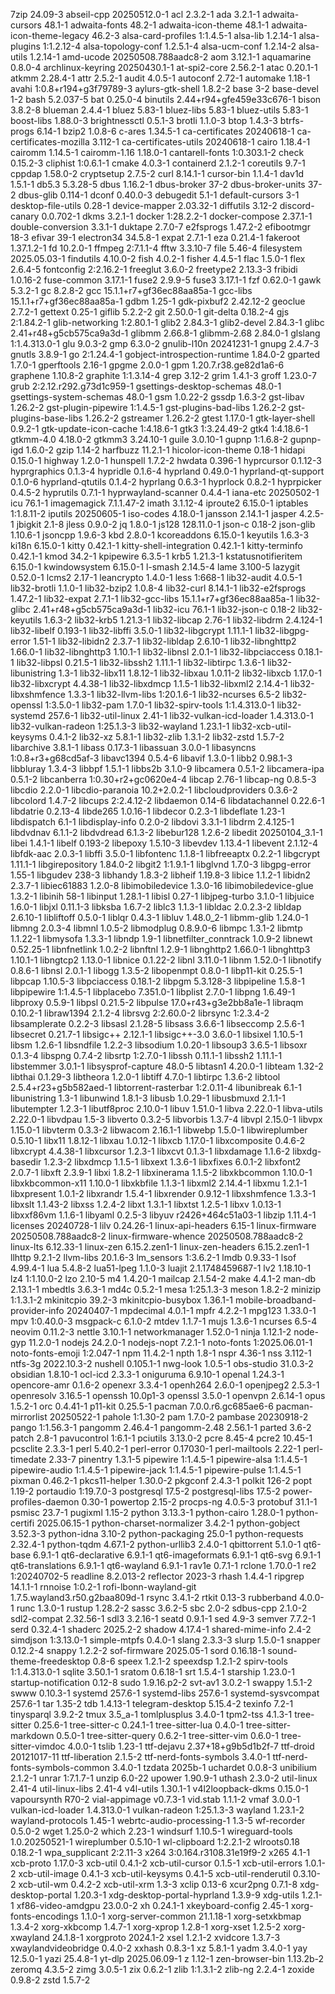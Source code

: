7zip 24.09-3
abseil-cpp 20250512.0-1
acl 2.3.2-1
ada 3.2.1-1
adwaita-cursors 48.1-1
adwaita-fonts 48.2-1
adwaita-icon-theme 48.1-1
adwaita-icon-theme-legacy 46.2-3
alsa-card-profiles 1:1.4.5-1
alsa-lib 1.2.14-1
alsa-plugins 1:1.2.12-4
alsa-topology-conf 1.2.5.1-4
alsa-ucm-conf 1.2.14-2
alsa-utils 1.2.14-1
amd-ucode 20250508.788aadc8-2
aom 3.12.1-1
aquamarine 0.8.0-4
archlinux-keyring 20250430.1-1
at-spi2-core 2.56.2-1
atac 0.20.1-1
atkmm 2.28.4-1
attr 2.5.2-1
audit 4.0.5-1
autoconf 2.72-1
automake 1.18-1
avahi 1:0.8+r194+g3f79789-3
aylurs-gtk-shell 1.8.2-2
base 3-2
base-devel 1-2
bash 5.2.037-5
bat 0.25.0-4
binutils 2.44+r94+gfe459e33c676-1
bison 3.8.2-8
blueman 2.4.4-1
bluez 5.83-1
bluez-libs 5.83-1
bluez-utils 5.83-1
boost-libs 1.88.0-3
brightnessctl 0.5.1-3
brotli 1.1.0-3
btop 1.4.3-3
btrfs-progs 6.14-1
bzip2 1.0.8-6
c-ares 1.34.5-1
ca-certificates 20240618-1
ca-certificates-mozilla 3.112-1
ca-certificates-utils 20240618-1
cairo 1.18.4-1
cairomm 1.14.5-1
cairomm-1.16 1.18.0-1
cantarell-fonts 1:0.303.1-2
check 0.15.2-3
cliphist 1:0.6.1-1
cmake 4.0.3-1
containerd 2.1.2-1
coreutils 9.7-1
cppdap 1.58.0-2
cryptsetup 2.7.5-2
curl 8.14.1-1
cursor-bin 1.1.4-1
dav1d 1.5.1-1
db5.3 5.3.28-5
dbus 1.16.2-1
dbus-broker 37-2
dbus-broker-units 37-2
dbus-glib 0.114-1
dconf 0.40.0-3
debugedit 5.1-1
default-cursors 3-1
desktop-file-utils 0.28-1
device-mapper 2.03.32-1
diffutils 3.12-2
discord-canary 0.0.702-1
dkms 3.2.1-1
docker 1:28.2.2-1
docker-compose 2.37.1-1
double-conversion 3.3.1-1
duktape 2.7.0-7
e2fsprogs 1.47.2-2
efibootmgr 18-3
efivar 39-1
electron34 34.5.8-1
expat 2.7.1-1
eza 0.21.4-1
fakeroot 1.37.1.2-1
fd 10.2.0-1
ffmpeg 2:7.1.1-4
fftw 3.3.10-7
file 5.46-4
filesystem 2025.05.03-1
findutils 4.10.0-2
fish 4.0.2-1
fisher 4.4.5-1
flac 1.5.0-1
flex 2.6.4-5
fontconfig 2:2.16.2-1
freeglut 3.6.0-2
freetype2 2.13.3-3
fribidi 1.0.16-2
fuse-common 3.17.1-1
fuse2 2.9.9-5
fuse3 3.17.1-1
fzf 0.62.0-1
gawk 5.3.2-1
gc 8.2.8-2
gcc 15.1.1+r7+gf36ec88aa85a-1
gcc-libs 15.1.1+r7+gf36ec88aa85a-1
gdbm 1.25-1
gdk-pixbuf2 2.42.12-2
geoclue 2.7.2-1
gettext 0.25-1
giflib 5.2.2-2
git 2.50.0-1
git-delta 0.18.2-4
gjs 2:1.84.2-1
glib-networking 1:2.80.1-1
glib2 2.84.3-1
glib2-devel 2.84.3-1
glibc 2.41+r48+g5cb575ca9a3d-1
glibmm 2.66.8-1
glibmm-2.68 2.84.0-1
glslang 1:1.4.313.0-1
glu 9.0.3-2
gmp 6.3.0-2
gnulib-l10n 20241231-1
gnupg 2.4.7-3
gnutls 3.8.9-1
go 2:1.24.4-1
gobject-introspection-runtime 1.84.0-2
gparted 1.7.0-1
gperftools 2.16-1
gpgme 2.0.0-1
gpm 1.20.7.r38.ge82d1a6-6
graphene 1.10.8-2
graphite 1:1.3.14-4
grep 3.12-2
grim 1.4.1-3
groff 1.23.0-7
grub 2:2.12.r292.g73d1c959-1
gsettings-desktop-schemas 48.0-1
gsettings-system-schemas 48.0-1
gsm 1.0.22-2
gssdp 1.6.3-2
gst-libav 1.26.2-2
gst-plugin-pipewire 1:1.4.5-1
gst-plugins-bad-libs 1.26.2-2
gst-plugins-base-libs 1.26.2-2
gstreamer 1.26.2-2
gtest 1.17.0-1
gtk-layer-shell 0.9.2-1
gtk-update-icon-cache 1:4.18.6-1
gtk3 1:3.24.49-2
gtk4 1:4.18.6-1
gtkmm-4.0 4.18.0-2
gtkmm3 3.24.10-1
guile 3.0.10-1
gupnp 1:1.6.8-2
gupnp-igd 1.6.0-2
gzip 1.14-2
harfbuzz 11.2.1-1
hicolor-icon-theme 0.18-1
hidapi 0.15.0-1
highway 1.2.0-1
hunspell 1.7.2-2
hwdata 0.396-1
hyprcursor 0.1.12-3
hyprgraphics 0.1.3-4
hypridle 0.1.6-4
hyprland 0.49.0-1
hyprland-qt-support 0.1.0-6
hyprland-qtutils 0.1.4-2
hyprlang 0.6.3-1
hyprlock 0.8.2-1
hyprpicker 0.4.5-2
hyprutils 0.7.1-1
hyprwayland-scanner 0.4.4-1
iana-etc 20250502-1
icu 76.1-1
imagemagick 7.1.1.47-2
imath 3.1.12-4
iproute2 6.15.0-1
iptables 1:1.8.11-2
iputils 20250605-1
iso-codes 4.18.0-1
jansson 2.14.1-1
jasper 4.2.5-1
jbigkit 2.1-8
jless 0.9.0-2
jq 1.8.0-1
js128 128.11.0-1
json-c 0.18-2
json-glib 1.10.6-1
jsoncpp 1.9.6-3
kbd 2.8.0-1
kcoreaddons 6.15.0-1
keyutils 1.6.3-3
ki18n 6.15.0-1
kitty 0.42.1-1
kitty-shell-integration 0.42.1-1
kitty-terminfo 0.42.1-1
kmod 34.2-1
kpipewire 6.3.5-1
krb5 1.21.3-1
kstatusnotifieritem 6.15.0-1
kwindowsystem 6.15.0-1
l-smash 2.14.5-4
lame 3.100-5
lazygit 0.52.0-1
lcms2 2.17-1
leancrypto 1.4.0-1
less 1:668-1
lib32-audit 4.0.5-1
lib32-brotli 1.1.0-1
lib32-bzip2 1.0.8-4
lib32-curl 8.14.1-1
lib32-e2fsprogs 1.47.2-1
lib32-expat 2.7.1-1
lib32-gcc-libs 15.1.1+r7+gf36ec88aa85a-1
lib32-glibc 2.41+r48+g5cb575ca9a3d-1
lib32-icu 76.1-1
lib32-json-c 0.18-2
lib32-keyutils 1.6.3-2
lib32-krb5 1.21.3-1
lib32-libcap 2.76-1
lib32-libdrm 2.4.124-1
lib32-libelf 0.193-1
lib32-libffi 3.5.0-1
lib32-libgcrypt 1.11.1-1
lib32-libgpg-error 1.51-1
lib32-libidn2 2.3.7-1
lib32-libldap 2.6.10-1
lib32-libnghttp2 1.66.0-1
lib32-libnghttp3 1.10.1-1
lib32-libnsl 2.0.1-1
lib32-libpciaccess 0.18.1-1
lib32-libpsl 0.21.5-1
lib32-libssh2 1.11.1-1
lib32-libtirpc 1.3.6-1
lib32-libunistring 1.3-1
lib32-libx11 1.8.12-1
lib32-libxau 1.0.11-2
lib32-libxcb 1.17.0-1
lib32-libxcrypt 4.4.38-1
lib32-libxdmcp 1.1.5-1
lib32-libxml2 2.14.4-1
lib32-libxshmfence 1.3.3-1
lib32-llvm-libs 1:20.1.6-1
lib32-ncurses 6.5-2
lib32-openssl 1:3.5.0-1
lib32-pam 1.7.0-1
lib32-spirv-tools 1:1.4.313.0-1
lib32-systemd 257.6-1
lib32-util-linux 2.41-1
lib32-vulkan-icd-loader 1.4.313.0-1
lib32-vulkan-radeon 1:25.1.3-3
lib32-wayland 1.23.1-1
lib32-xcb-util-keysyms 0.4.1-2
lib32-xz 5.8.1-1
lib32-zlib 1.3.1-2
lib32-zstd 1.5.7-2
libarchive 3.8.1-1
libass 0.17.3-1
libassuan 3.0.0-1
libasyncns 1:0.8+r3+g68cd5af-3
libavc1394 0.5.4-6
libavif 1.3.0-1
libb2 0.98.1-3
libbluray 1.3.4-3
libbpf 1.5.1-1
libbs2b 3.1.0-9
libcamera 0.5.1-2
libcamera-ipa 0.5.1-2
libcanberra 1:0.30+r2+gc0620e4-4
libcap 2.76-1
libcap-ng 0.8.5-3
libcdio 2.2.0-1
libcdio-paranoia 10.2+2.0.2-1
libcloudproviders 0.3.6-2
libcolord 1.4.7-2
libcups 2:2.4.12-2
libdaemon 0.14-6
libdatachannel 0.22.6-1
libdatrie 0.2.13-4
libde265 1.0.16-1
libdecor 0.2.3-1
libdeflate 1.23-1
libdispatch 6.1-1
libdisplay-info 0.2.0-2
libdovi 3.3.1-1
libdrm 2.4.125-1
libdvdnav 6.1.1-2
libdvdread 6.1.3-2
libebur128 1.2.6-2
libedit 20250104_3.1-1
libei 1.4.1-1
libelf 0.193-2
libepoxy 1.5.10-3
libevdev 1.13.4-1
libevent 2.1.12-4
libfdk-aac 2.0.3-1
libffi 3.5.0-1
libfontenc 1.1.8-1
libfreeaptx 0.2.2-1
libgcrypt 1.11.1-1
libgirepository 1.84.0-2
libgit2 1:1.9.1-1
libglvnd 1.7.0-3
libgpg-error 1.55-1
libgudev 238-3
libhandy 1.8.3-2
libheif 1.19.8-3
libice 1.1.2-1
libidn2 2.3.7-1
libiec61883 1.2.0-8
libimobiledevice 1.3.0-16
libimobiledevice-glue 1.3.2-1
libinih 58-1
libinput 1.28.1-1
libisl 0.27-1
libjpeg-turbo 3.1.0-1
libjuice 1.6.0-1
libjxl 0.11.1-3
libksba 1.6.7-2
liblc3 1.1.3-1
libldac 2.0.2.3-2
libldap 2.6.10-1
libliftoff 0.5.0-1
liblqr 0.4.3-1
libluv 1.48.0_2-1
libmm-glib 1.24.0-1
libmng 2.0.3-4
libmnl 1.0.5-2
libmodplug 0.8.9.0-6
libmpc 1.3.1-2
libmtp 1.1.22-1
libmysofa 1.3.3-1
libndp 1.9-1
libnetfilter_conntrack 1.0.9-2
libnewt 0.52.25-1
libnfnetlink 1.0.2-2
libnftnl 1.2.9-1
libnghttp2 1.66.0-1
libnghttp3 1.10.1-1
libngtcp2 1.13.0-1
libnice 0.1.22-2
libnl 3.11.0-1
libnm 1.52.0-1
libnotify 0.8.6-1
libnsl 2.0.1-1
libogg 1.3.5-2
libopenmpt 0.8.0-1
libp11-kit 0.25.5-1
libpcap 1.10.5-3
libpciaccess 0.18.1-2
libpgm 5.3.128-3
libpipeline 1.5.8-1
libpipewire 1:1.4.5-1
libplacebo 7.351.0-1
libplist 2.7.0-1
libpng 1.6.49-1
libproxy 0.5.9-1
libpsl 0.21.5-2
libpulse 17.0+r43+g3e2bb8a1e-1
libraqm 0.10.2-1
libraw1394 2.1.2-4
librsvg 2:2.60.0-2
librsync 1:2.3.4-2
libsamplerate 0.2.2-3
libsasl 2.1.28-5
libsass 3.6.6-1
libseccomp 2.5.6-1
libsecret 0.21.7-1
libsigc++ 2.12.1-1
libsigc++-3.0 3.6.0-1
libsixel 1.10.5-1
libsm 1.2.6-1
libsndfile 1.2.2-3
libsodium 1.0.20-1
libsoup3 3.6.5-1
libsoxr 0.1.3-4
libspng 0.7.4-2
libsrtp 1:2.7.0-1
libssh 0.11.1-1
libssh2 1.11.1-1
libstemmer 3.0.1-1
libsysprof-capture 48.0-5
libtasn1 4.20.0-1
libteam 1.32-2
libthai 0.1.29-3
libtheora 1.2.0-1
libtiff 4.7.0-1
libtirpc 1.3.6-2
libtool 2.5.4+r23+g5b582aed-1
libtorrent-rasterbar 1:2.0.11-4
libunibreak 6.1-1
libunistring 1.3-1
libunwind 1.8.1-3
libusb 1.0.29-1
libusbmuxd 2.1.1-1
libutempter 1.2.3-1
libutf8proc 2.10.0-1
libuv 1.51.0-1
libva 2.22.0-1
libva-utils 2.22.0-1
libvdpau 1.5-3
libverto 0.3.2-5
libvorbis 1.3.7-4
libvpl 2.15.0-1
libvpx 1.15.0-1
libvterm 0.3.3-2
libwacom 2.16.1-1
libwebp 1.5.0-1
libwireplumber 0.5.10-1
libx11 1.8.12-1
libxau 1.0.12-1
libxcb 1.17.0-1
libxcomposite 0.4.6-2
libxcrypt 4.4.38-1
libxcursor 1.2.3-1
libxcvt 0.1.3-1
libxdamage 1.1.6-2
libxdg-basedir 1.2.3-2
libxdmcp 1.1.5-1
libxext 1.3.6-1
libxfixes 6.0.1-2
libxfont2 2.0.7-1
libxft 2.3.9-1
libxi 1.8.2-1
libxinerama 1.1.5-2
libxkbcommon 1.10.0-1
libxkbcommon-x11 1.10.0-1
libxkbfile 1.1.3-1
libxml2 2.14.4-1
libxmu 1.2.1-1
libxpresent 1.0.1-2
libxrandr 1.5.4-1
libxrender 0.9.12-1
libxshmfence 1.3.3-1
libxslt 1.1.43-2
libxss 1.2.4-2
libxt 1.3.1-1
libxtst 1.2.5-1
libxv 1.0.13-1
libxxf86vm 1.1.6-1
libyaml 0.2.5-3
libyuv r2426+464c51a03-1
libzip 1.11.4-1
licenses 20240728-1
lilv 0.24.26-1
linux-api-headers 6.15-1
linux-firmware 20250508.788aadc8-2
linux-firmware-whence 20250508.788aadc8-2
linux-lts 6.12.33-1
linux-zen 6.15.2.zen1-1
linux-zen-headers 6.15.2.zen1-1
llhttp 9.2.1-2
llvm-libs 20.1.6-3
lm_sensors 1:3.6.2-1
lmdb 0.9.33-1
lsof 4.99.4-1
lua 5.4.8-2
lua51-lpeg 1.1.0-3
luajit 2.1.1748459687-1
lv2 1.18.10-1
lz4 1:1.10.0-2
lzo 2.10-5
m4 1.4.20-1
mailcap 2.1.54-2
make 4.4.1-2
man-db 2.13.1-1
mbedtls 3.6.3-1
md4c 0.5.2-1
mesa 1:25.1.3-3
meson 1.8.2-2
minizip 1:1.3.1-2
mkinitcpio 39.2-3
mkinitcpio-busybox 1.36.1-1
mobile-broadband-provider-info 20240407-1
mpdecimal 4.0.1-1
mpfr 4.2.2-1
mpg123 1.33.0-1
mpv 1:0.40.0-3
msgpack-c 6.1.0-2
mtdev 1.1.7-1
mujs 1.3.6-1
ncurses 6.5-4
neovim 0.11.2-3
nettle 3.10.1-1
networkmanager 1.52.0-1
ninja 1.12.1-2
node-gyp 11.2.0-1
nodejs 24.2.0-1
nodejs-nopt 7.2.1-1
noto-fonts 1:2025.06.01-1
noto-fonts-emoji 1:2.047-1
npm 11.4.2-1
npth 1.8-1
nspr 4.36-1
nss 3.112-1
ntfs-3g 2022.10.3-2
nushell 0.105.1-1
nwg-look 1.0.5-1
obs-studio 31.0.3-2
obsidian 1.8.10-1
ocl-icd 2.3.3-1
oniguruma 6.9.10-1
openal 1.24.3-1
opencore-amr 0.1.6-2
openexr 3.3.4-1
openh264 2.6.0-1
openjpeg2 2.5.3-1
openresolv 3.16.5-1
openssh 10.0p1-3
openssl 3.5.0-1
openvpn 2.6.14-1
opus 1.5.2-1
orc 0.4.41-1
p11-kit 0.25.5-1
pacman 7.0.0.r6.gc685ae6-6
pacman-mirrorlist 20250522-1
pahole 1:1.30-2
pam 1.7.0-2
pambase 20230918-2
pango 1:1.56.3-1
pangomm 2.46.4-1
pangomm-2.48 2.56.1-1
parted 3.6-2
patch 2.8-1
pavucontrol 1:6.1-1
pciutils 3.13.0-2
pcre 8.45-4
pcre2 10.45-1
pcsclite 2.3.3-1
perl 5.40.2-1
perl-error 0.17030-1
perl-mailtools 2.22-1
perl-timedate 2.33-7
pinentry 1.3.1-5
pipewire 1:1.4.5-1
pipewire-alsa 1:1.4.5-1
pipewire-audio 1:1.4.5-1
pipewire-jack 1:1.4.5-1
pipewire-pulse 1:1.4.5-1
pixman 0.46.2-1
pkcs11-helper 1.30.0-2
pkgconf 2.4.3-1
polkit 126-2
popt 1.19-2
portaudio 1:19.7.0-3
postgresql 17.5-2
postgresql-libs 17.5-2
power-profiles-daemon 0.30-1
powertop 2.15-2
procps-ng 4.0.5-3
protobuf 31.1-1
psmisc 23.7-1
pugixml 1.15-2
python 3.13.3-1
python-cairo 1.28.0-1
python-certifi 2025.06.15-1
python-charset-normalizer 3.4.2-1
python-gobject 3.52.3-3
python-idna 3.10-2
python-packaging 25.0-1
python-requests 2.32.4-1
python-tqdm 4.67.1-2
python-urllib3 2.4.0-1
qbittorrent 5.1.0-1
qt6-base 6.9.1-1
qt6-declarative 6.9.1-1
qt6-imageformats 6.9.1-1
qt6-svg 6.9.1-1
qt6-translations 6.9.1-1
qt6-wayland 6.9.1-1
rav1e 0.7.1-1
rclone 1.70.0-1
re2 1:20240702-5
readline 8.2.013-2
reflector 2023-3
rhash 1.4.4-1
ripgrep 14.1.1-1
rnnoise 1:0.2-1
rofi-lbonn-wayland-git 1.7.5.wayland3.r50.g2baa809d-1
rsync 3.4.1-2
rtkit 0.13-3
rubberband 4.0.0-1
runc 1.3.0-1
rustup 1.28.2-2
sassc 3.6.2-5
sbc 2.0-2
sdbus-cpp 2.1.0-2
sdl2-compat 2.32.56-1
sdl3 3.2.16-1
seatd 0.9.1-1
sed 4.9-3
semver 7.7.2-1
serd 0.32.4-1
shaderc 2025.2-2
shadow 4.17.4-1
shared-mime-info 2.4-2
simdjson 1:3.13.0-1
simple-mtpfs 0.4.0-1
slang 2.3.3-3
slurp 1.5.0-1
snapper 0.12.2-4
snappy 1.2.2-2
sof-firmware 2025.05-1
sord 0.16.18-1
sound-theme-freedesktop 0.8-6
speex 1.2.1-2
speexdsp 1.2.1-2
spirv-tools 1:1.4.313.0-1
sqlite 3.50.1-1
sratom 0.6.18-1
srt 1.5.4-1
starship 1.23.0-1
startup-notification 0.12-8
sudo 1.9.16.p2-2
svt-av1 3.0.2-1
swappy 1.5.1-2
swww 0.10.3-1
systemd 257.6-1
systemd-libs 257.6-1
systemd-sysvcompat 257.6-1
tar 1.35-2
tdb 1.4.13-1
telegram-desktop 5.15.4-2
texinfo 7.2-1
tinysparql 3.9.2-2
tmux 3.5_a-1
tomlplusplus 3.4.0-1
tpm2-tss 4.1.3-1
tree-sitter 0.25.6-1
tree-sitter-c 0.24.1-1
tree-sitter-lua 0.4.0-1
tree-sitter-markdown 0.5.0-1
tree-sitter-query 0.6.2-1
tree-sitter-vim 0.6.0-1
tree-sitter-vimdoc 4.0.0-1
tslib 1.23-1
ttf-dejavu 2.37+18+g9b5d1b2f-7
ttf-droid 20121017-11
ttf-liberation 2.1.5-2
ttf-nerd-fonts-symbols 3.4.0-1
ttf-nerd-fonts-symbols-common 3.4.0-1
tzdata 2025b-1
uchardet 0.0.8-3
unibilium 2.1.2-1
unrar 1:7.1.7-1
unzip 6.0-22
upower 1.90.9-1
uthash 2.3.0-2
util-linux 2.41-4
util-linux-libs 2.41-4
v4l-utils 1.30.1-1
v4l2loopback-dkms 0.15.0-1
vapoursynth R70-2
vial-appimage v0.7.3-1
vid.stab 1.1.1-2
vmaf 3.0.0-1
vulkan-icd-loader 1.4.313.0-1
vulkan-radeon 1:25.1.3-3
wayland 1.23.1-2
wayland-protocols 1.45-1
webrtc-audio-processing-1 1.3-5
wf-recorder 0.5.0-2
wget 1.25.0-2
which 2.23-1
windsurf 1.10.5-1
wireguard-tools 1.0.20250521-1
wireplumber 0.5.10-1
wl-clipboard 1:2.2.1-2
wlroots0.18 0.18.2-1
wpa_supplicant 2:2.11-3
x264 3:0.164.r3108.31e19f9-2
x265 4.1-1
xcb-proto 1.17.0-3
xcb-util 0.4.1-2
xcb-util-cursor 0.1.5-1
xcb-util-errors 1.0.1-2
xcb-util-image 0.4.1-3
xcb-util-keysyms 0.4.1-5
xcb-util-renderutil 0.3.10-2
xcb-util-wm 0.4.2-2
xcb-util-xrm 1.3-3
xclip 0.13-6
xcur2png 0.7.1-8
xdg-desktop-portal 1.20.3-1
xdg-desktop-portal-hyprland 1.3.9-9
xdg-utils 1.2.1-1
xf86-video-amdgpu 23.0.0-2
xh 0.24.1-1
xkeyboard-config 2.45-1
xorg-fonts-encodings 1.1.0-1
xorg-server-common 21.1.18-1
xorg-setxkbmap 1.3.4-2
xorg-xkbcomp 1.4.7-1
xorg-xprop 1.2.8-1
xorg-xset 1.2.5-2
xorg-xwayland 24.1.8-1
xorgproto 2024.1-2
xsel 1.2.1-2
xvidcore 1.3.7-3
xwaylandvideobridge 0.4.0-2
xxhash 0.8.3-1
xz 5.8.1-1
yadm 3.4.0-1
yay 12.5.0-1
yazi 25.4.8-1
yt-dlp 2025.06.09-1
z 1.12-1
zen-browser-bin 1.13.2b-2
zeromq 4.3.5-2
zimg 3.0.5-1
zix 0.6.2-1
zlib 1:1.3.1-2
zlib-ng 2.2.4-1
zoxide 0.9.8-2
zstd 1.5.7-2
